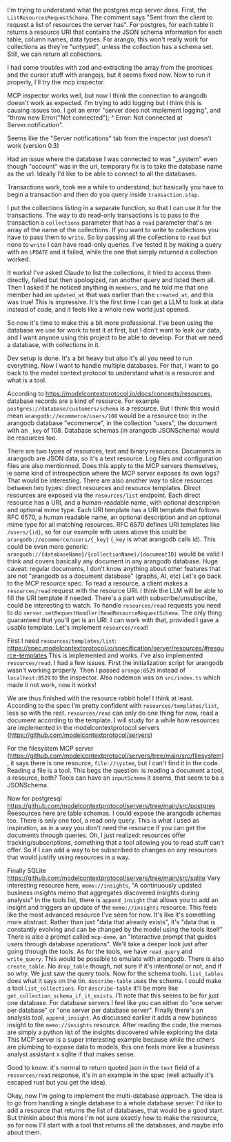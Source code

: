 I'm trying to understand what the postgres mcp server does.
First, the `ListResourcesRequestSchema`.
The comment says "Sent from the client to request a list of resources the server has".
For postgres, for each table it returns a resource URI that contains the JSON schema information for each table, column names, data types.
For arango, this won't really work for collections as they're "untyped", unless the collection has a schema set.
Still, we can return all collections.

I had some troubles with zod and extracting the array from the promises and the cursor stuff with arangojs, but it seems fixed now.
Now to run it properly, I'll try the mcp inspector.

MCP inspector works well, but now I think the connection to arangodb doesn't work as expected.
I'm trying to add logging but I think this is causing issues too, I got an error "server does not implement logging", and "throw new Error("Not connected"); ^ Error: Not connected at Server.notification".

Seems like the "Server notifications" tab from the inspector just doesn't work (version 0.3)

Had an issue where the database I was connected to was "_system" even though "account" was in the url, temporary fix is to take the database name as the url.
Ideally I'd like to be able to connect to all the databases.

Transactions work, took me a while to understand, but basically you have to begin a transaction and then do you query inside `transaction.step`.

I put the collections listing in a separate function, so that I can use it for the transactions.
The way to do read-only transactions is to pass to the transaction a `collections` parameter that has a `read` parameter that's an array of the name of the collections.
If you want to write to collections you have to pass them to `write`.
So by passing all the collections to `read` but none to `write` I can have read-only queries.
I've tested it by making a query with an `UPDATE` and it failed, while the one that simply returned a collection worked.

It works! I've asked Claude to list the collections, it tried to access them directly, failed but then apologized, ran another query and listed them all.
Then I asked if he noticed anything in `members`, and he told me that one member had an `updated_at` that was earlier than the `created_at`, and this was true! This is impressive.
It's the first time I can get a LLM to look at data instead of code, and it feels like a whole new world just opened.

So now it's time to make this a bit more professional.
I've been using the database we use for work to test it at first, but I don't want to leak our data, and I want anyone using this project to be able to develop.
For that we need a database, with collections in it.

Dev setup is done.
It's a bit heavy but also it's all you need to run everything.
Now I want to handle multiple databases.
For that, I want to go back to the model context protocol to understand what is a resource and what is a tool.

According to https://modelcontextprotocol.io/docs/concepts/resources, database records are a kind of resource.
For example `postgres://database/customers/schema` is a resource.
But I think this would mean `arangodb://ecommerce/users/108` would be a resource too: in the arangodb database "ecommerce", in the collection "users", the document with an `_key` of 108.
Database schemas (in arangodb JSONSchema) would be resources too.

There are two types of resources, text and binary resources.
Documents in arangodb are JSON data, so it's a text resource.
Log files and configuration files are also mentionned.
Does this apply to the MCP servers themselves, ie some kind of introspection where the MCP server exposes its own logs?
That would be interesting.
There are also another way to slice resources between two types: direct resources and resource templates.
Direct resources are exposed via the `resources/list` endpoint.
Each direct resource has a URI, and a human-readable name, with optional description and optional mime type.
Each URI template has a URI template that follows RFC 6570, a human readable name, an optional description and an optional mime type for all matching resources.
RFC 6570 defines URI templates like `/users/{id}`, so for our example with users above this could be `arangodb://ecommerce/users/{_key}` (`_key` is what arangodb calls id).
This could be even more generic: `arangodb://{databaseName}/{collectionName}/{documentID}` would be valid I think and covers basically any document in any arangodb database.
Huge caveat: regular documents, I don't know anything about other features that are not "arangodb as a document database" (graphs, AI, etc)
Let's go back to the MCP resource spec.
To read a resource, a client makes a `resources/read` request with the resource URI.
I think the LLM will be able to fill the URI template if needed.
There's a part with subscribe/unsubscribe, could be interesting to watch.
To handle `resources/read` requests you need to do `server.setRequestHandler(ReadResourceRequestSchema`.
The only thing guaranteed that you'll get is an URI.
I can work with that, provided I gave a usable template.
Let's implement `resources/read`!

First I need `resources/templates/list`: https://spec.modelcontextprotocol.io/specification/server/resources/#resource-templates
This is implemented and works.
I've also implemented `resources/read`.
I had a few issues.
First the initialization script for arangodb wasn't working properly.
Then I passed `arango:8529` instead of `localhost:8529` to the inspector.
Also nodemon was on `src/index.ts` which made it not work, now it works!

We are thus finished with the resource rabbit hole!
I think at least.
According to the spec I'm pretty confident with `resources/templates/list`, less so with the rest.
`resources/read` can only do one thing for now, read a document according to the template.
I will study for a while how resources are implemented in the modelcontextprotocol servers (https://github.com/modelcontextprotocol/servers)

For the filesystem MCP server (https://github.com/modelcontextprotocol/servers/tree/main/src/filesystem), it says there is one resource, `file://system`, but I can't find it in the code.
Reading a file is a tool.
This begs the question: is reading a document a tool, a resource, both?
Tools can have an `inputSchema` it seems, that seem to be a JSONSchema.

Now for postgresql https://github.com/modelcontextprotocol/servers/tree/main/src/postgres
Reesources here are table schemas.
I could expose the arangodb schemas too.
There is only one tool, a read only query.
This is what I used as inspiration, as in a way you don't need the resource if you can get the documents through queries.
Oh, I just realized: resources offer tracking/subscriptions, something that a tool allowing you to read stuff can't offer.
So if I can add a way to be subscribed to changes on any resources that would justify using resources in a way.

Finally SQLite https://github.com/modelcontextprotocol/servers/tree/main/src/sqlite
Very interesting resource here, `memo://insights`, "A continuously updated business insights memo that aggregates discovered insights during analysis"
In the tools list, there is `append_insight` that allows you to add an insight and triggers an update of the `memo://insights` resource.
This feels like the most advanced resource I've seen for now.
It's like it's something more abstract.
Rather than just "data that already exists", it's "data that is constantly evolving and can be changed by the model using the tools itself"
There is also a prompt called `mcp-demo`, an "Interactive prompt that guides users through database operations".
We'll take a deeper look just after going through the tools.
As for the tools, we have `read_query` and `write_query`.
This would be possible to emulate with arangodb.
There is also `create_table`.
No `drop_table` though, not sure if it's intentional or not, and if so why.
We just saw the query tools.
Now for the schema tools.
`list_tables` does what it says on the tin.
`describe-table` uses the schema.
I could make a tool `list_collections`.
For `describe-table` it'll be more like `get_collection_schema_if_it_exists`.
I'll note that this seems to be for just one database.
For database servers I feel like you can either do "one server per database" or "one server per database server".
Finally there's an analysis tool, `append_insight`.
As discussed earlier it adds a new business insight to the `memo://insights` resource.
After reading the code, the memos are simply a python list of the insights discovered while exploring the data
This MCP server is a super interesting example because while the others are plumbing to expose data to models, this one feels more like a business analyst assistant x sqlite if that makes sense.

Good to know: it's normal to return quoted json in the `text` field of a `resources/read` response, it's in an example in the spec (well actually it's escaped rust but you get the idea).

Okay, now I'm going to implement the multi-database approach.
The idea is to go from handling a single database to a whole database server.
I'd like to add a resource that returns the list of databases, that would be a good start.
But thinkin about this more I'm not sure exactly how to make the resource, so for now I'll start with a tool that returns all the databases, and maybe info about them.

